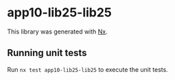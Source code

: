 # app10-lib25-lib25

This library was generated with [Nx](https://nx.dev).

## Running unit tests

Run `nx test app10-lib25-lib25` to execute the unit tests.
